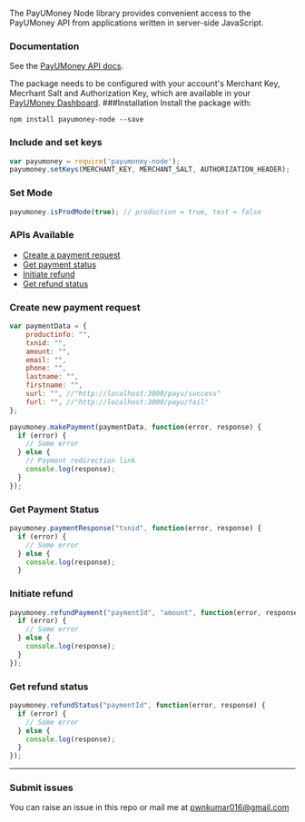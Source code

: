 The PayUMoney Node library provides convenient access to the PayUMoney API from applications written in server-side JavaScript.

### Documentation
See the [PayUMoney API docs](https://www.payumoney.com/dev-guide/apireference.html).

The package needs to be configured with your account's Merchant Key, Mecrhant Salt and Authorization Key, which are available in your [PayUMoney Dashboard][keys].
###Installation
Install the package with:
```
npm install payumoney-node --save
```

### Include and set keys
```javascript
var payumoney = require('payumoney-node');
payumoney.setKeys(MERCHANT_KEY, MERCHANT_SALT, AUTHORIZATION_HEADER);
```

### Set Mode
```javascript
payumoney.isProdMode(true); // production = true, test = false
```

### APIs Available
* [Create a payment request](#create_payment)
* [Get payment status](#get_payment_status)
* [Initiate refund](#initiate_refund)
* [Get refund status](#get_refund_status)

### <a name="create_payment"></a>Create new payment request
```javascript
var paymentData = {
    productinfo: "",
    txnid: "",
    amount: "",
    email: "",
    phone: "",
    lastname: "",
    firstname: "",
    surl: "", //"http://localhost:3000/payu/success"
    furl: "", //"http://localhost:3000/payu/fail"
};

payumoney.makePayment(paymentData, function(error, response) {
  if (error) {
    // Some error
  } else {
    // Payment redirection link
    console.log(response);
  }
});
```

### <a name="get_payment_status"></a>Get Payment Status
```javascript
payumoney.paymentResponse("txnid", function(error, response) {
  if (error) {
    // Some error
  } else {
    console.log(response);
  }
```

### <a name="intiate_refund"></a>Initiate refund
```javascript
payumoney.refundPayment("paymentId", "amount", function(error, response) {
  if (error) {
    // Some error
  } else {
    console.log(response);
  }
});
```

### <a name="get_refund_status"></a>Get refund status
```javascript
payumoney.refundStatus("paymentId", function(error, response) {
  if (error) {
    // Some error
  } else {
    console.log(response);
  }
});
```


---
### Submit issues
You can raise an issue in this repo or mail me at pwnkumar016@gmail.com


[keys]: https://www.payumoney.com/merchant/settings/#/myaccount


